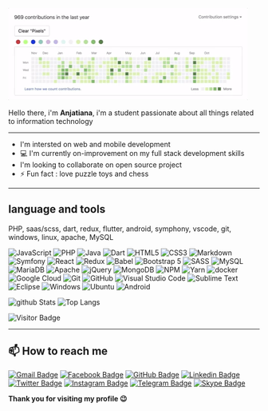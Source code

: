 ![](./giphy-3.gif)

Hello there, i'm **Anjatiana**, i'm a student passionate about all things related to information technology

---
- I'm intersted on web and mobile development
- 💻 I'm currently on-improvement on my full stack development skills
- I'm looking to collaborate on open source project
- ⚡ Fun fact : love puzzle toys and chess

---
language and tools 
---
 PHP, saas/scss, dart, redux, flutter, android, symphony, vscode, git, windows, linux, apache, MySQL

![JavaScript](https://img.shields.io/badge/-JavaScript-black?style=flat-square&logo=javascript)
![PHP](https://img.shields.io/badge/PHP-777BB4?style=for-the-badge&logo=php&logoColor=white)
![Java](https://img.shields.io/badge/-java-E34A86?style=flat-square&logo=java)
![Dart](https://img.shields.io/badge/dart-%230175C2.svg?style=for-the-badge&logo=dart&logoColor=white)
![HTML5](https://img.shields.io/badge/-HTML5-E34F26?style=flat-square&logo=html5&logoColor=white)
![CSS3](https://img.shields.io/badge/-CSS3-1572B6?style=flat-square&logo=css3)
![Markdown](https://img.shields.io/badge/markdown-%23000000.svg?style=for-the-badge&logo=markdown&logoColor=white)
![Symfony](https://img.shields.io/badge/symfony-%23000000.svg?style=for-the-badge&logo=symfony&logoColor=white)
![React](https://img.shields.io/badge/-React-black?style=flat-square&logo=react)
![Redux](https://img.shields.io/badge/redux-%23593d88.svg?style=for-the-badge&logo=redux&logoColor=white)
![Babel](https://img.shields.io/badge/Babel-F9DC3e?style=for-the-badge&logo=babel&logoColor=black)
![Bootstrap 5](https://img.shields.io/badge/-Bootstrap-563D7C?style=flat-square&logo=bootstrap)
![SASS](https://img.shields.io/badge/SASS-hotpink.svg?style=for-the-badge&logo=SASS&logoColor=white)
![MySQL](https://img.shields.io/badge/-MySQL-black?style=flat-square&logo=mysql)
![MariaDB](https://img.shields.io/badge/MariaDB-003545?style=for-the-badge&logo=mariadb&logoColor=white)
![Apache](https://img.shields.io/badge/apache-%23D42029.svg?style=for-the-badge&logo=apache&logoColor=white)
![jQuery](https://img.shields.io/badge/jquery-%230769AD.svg?style=for-the-badge&logo=jquery&logoColor=white)
![MongoDB](https://img.shields.io/badge/-MongoDB-black?style=flat-square&logo=mongodb)
![NPM](https://img.shields.io/badge/NPM-%23000000.svg?style=for-the-badge&logo=npm&logoColor=white)
![Yarn](https://img.shields.io/badge/yarn-%232C8EBB.svg?style=for-the-badge&logo=yarn&logoColor=white)
![docker](https://img.shields.io/badge/-Docker-black?style=flat-square&logo=docker)
![Google Cloud](https://img.shields.io/badge/Google%20Cloud-black?style=flat-square&logo=google-cloud)
![Git](https://img.shields.io/badge/-Git-black?style=flat-square&logo=git)
![GitHub](https://img.shields.io/badge/-GitHub-181717?style=flat-square&logo=github)
![Visual Studio Code](https://img.shields.io/badge/Visual%20Studio%20Code-0078d7.svg?style=for-the-badge&logo=visual-studio-code&logoColor=white)
![Sublime Text](https://img.shields.io/badge/sublime_text-%23575757.svg?style=for-the-badge&logo=sublime-text&logoColor=important)
![Eclipse](https://img.shields.io/badge/Eclipse-FE7A16.svg?style=for-the-badge&logo=Eclipse&logoColor=white)
![Windows](https://img.shields.io/badge/Windows-0078D6?style=for-the-badge&logo=windows&logoColor=white)
![Ubuntu](https://img.shields.io/badge/Ubuntu-E95420?style=for-the-badge&logo=ubuntu&logoColor=white)
![Android](https://img.shields.io/badge/Android-3DDC84?style=for-the-badge&logo=android&logoColor=white)

![github Stats](https://github-readme-stats.vercel.app/api?username=ajvirtual&count_private=true&show_icons=true&include_all_commits=true)
![Top Langs](https://github-readme-stats.vercel.app/api/top-langs/?username=ajvirtual&hide=TeX&layout=compact)

![Visitor Badge](https://visitor-badge.laobi.icu/badge?page_id=ajvirtual.ajvirtual)

---
📫 How to reach me
---
[![Gmail Badge](https://img.shields.io/badge/-ramarajaona.ramar@gmail.com-c14438?style=for-the-badge&logo=Gmail&logoColor=white&link=mailto:ramarajaona.ramar@gmail.com)](mailto:ramarajaona.ramar@gmail.com)
[![Facebook Badge](https://img.shields.io/badge/-facebook-white?style=for-the-badge&logo=facebook&logoColor=blue&link=https://www.facebook.com/profile.php?id=100008712000889)](https://www.facebook.com/profile.php?id=100008712000889)
[![GitHub Badge](https://img.shields.io/badge/-GitHub-181717?style=for-the-badge&logo=github&link=https://github.com/ajvirtual)](https://github.com/ajvirtual)
[![Linkedin Badge](https://img.shields.io/badge/-linkedin-0077B5?style=for-the-badge&logo=Linkedin&logoColor=white&link=https://www.linkedin.com/in/anjatiana-ramarajaona-7949681b9)](https://www.linkedin.com/in/anjatiana-ramarajaona-7949681b9)
[![Twitter Badge](https://img.shields.io/badge/Twitter-1DA1F2?style=for-the-badge&logo=twitter&logoColor=white&link=https://www.twitter.com/ajramarajaona)](https://www.twitter.com/ajramarajaona)
[![Instagram Badge](https://img.shields.io/badge/-@anjatianarm-E4405F?style=for-the-badge&logo=instagram&logoColor=white&link=https://instagram.com/anjatianarm/)](https://instagram.com/anjatianarm)
[![Telegram Badge](https://img.shields.io/badge/-ajtvirt-blue?style=for-the-badge&logo=telegram&logoColor=white&link=https://instagram.com/kanna6501/)](https://instagram.com/kanna6501)
[![Skype Badge](https://img.shields.io/badge/Skype-00AFF0?style=for-the-badge&logo=skype&logoColor=white)]()

**Thank you for visiting my profile 😉**
